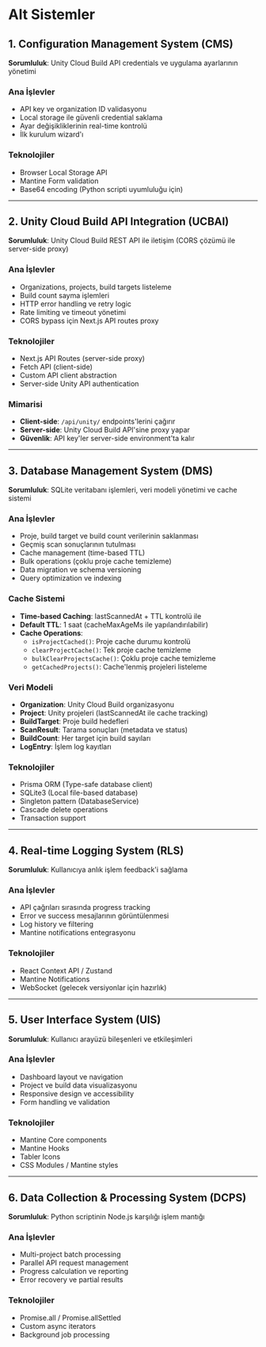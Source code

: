 # Alt Sistemler

## 1. Configuration Management System (CMS)
**Sorumluluk**: Unity Cloud Build API credentials ve uygulama ayarlarının yönetimi

### Ana İşlevler
- API key ve organization ID validasyonu
- Local storage ile güvenli credential saklama
- Ayar değişikliklerinin real-time kontrolü
- İlk kurulum wizard'ı

### Teknolojiler
- Browser Local Storage API
- Mantine Form validation
- Base64 encoding (Python scripti uyumluluğu için)

---

## 2. Unity Cloud Build API Integration (UCBAI)
**Sorumluluk**: Unity Cloud Build REST API ile iletişim (CORS çözümü ile server-side proxy)

### Ana İşlevler
- Organizations, projects, build targets listeleme
- Build count sayma işlemleri
- HTTP error handling ve retry logic
- Rate limiting ve timeout yönetimi
- CORS bypass için Next.js API routes proxy

### Teknolojiler
- Next.js API Routes (server-side proxy)
- Fetch API (client-side)
- Custom API client abstraction
- Server-side Unity API authentication

### Mimarisi
- **Client-side**: `/api/unity/` endpoints'lerini çağırır
- **Server-side**: Unity Cloud Build API'sine proxy yapar
- **Güvenlik**: API key'ler server-side environment'ta kalır

---

## 3. Database Management System (DMS) 
**Sorumluluk**: SQLite veritabanı işlemleri, veri modeli yönetimi ve cache sistemi

### Ana İşlevler
- Proje, build target ve build count verilerinin saklanması
- Geçmiş scan sonuçlarının tutulması
- Cache management (time-based TTL)
- Bulk operations (çoklu proje cache temizleme)
- Data migration ve schema versioning
- Query optimization ve indexing

### Cache Sistemi
- **Time-based Caching**: lastScannedAt + TTL kontrolü ile
- **Default TTL**: 1 saat (cacheMaxAgeMs ile yapılandırılabilir)
- **Cache Operations**:
  - `isProjectCached()`: Proje cache durumu kontrolü
  - `clearProjectCache()`: Tek proje cache temizleme
  - `bulkClearProjectsCache()`: Çoklu proje cache temizleme
  - `getCachedProjects()`: Cache'lenmiş projeleri listeleme

### Veri Modeli
- **Organization**: Unity Cloud Build organizasyonu
- **Project**: Unity projeleri (lastScannedAt ile cache tracking)
- **BuildTarget**: Proje build hedefleri
- **ScanResult**: Tarama sonuçları (metadata ve status)
- **BuildCount**: Her target için build sayıları
- **LogEntry**: İşlem log kayıtları

### Teknolojiler
- Prisma ORM (Type-safe database client)
- SQLite3 (Local file-based database)
- Singleton pattern (DatabaseService)
- Cascade delete operations
- Transaction support

---

## 4. Real-time Logging System (RLS)
**Sorumluluk**: Kullanıcıya anlık işlem feedback'i sağlama

### Ana İşlevler
- API çağrıları sırasında progress tracking
- Error ve success mesajlarının görüntülenmesi
- Log history ve filtering
- Mantine notifications entegrasyonu

### Teknolojiler
- React Context API / Zustand
- Mantine Notifications
- WebSocket (gelecek versiyonlar için hazırlık)

---

## 5. User Interface System (UIS)
**Sorumluluk**: Kullanıcı arayüzü bileşenleri ve etkileşimleri

### Ana İşlevler
- Dashboard layout ve navigation
- Project ve build data visualizasyonu
- Responsive design ve accessibility
- Form handling ve validation

### Teknolojiler
- Mantine Core components
- Mantine Hooks
- Tabler Icons
- CSS Modules / Mantine styles

---

## 6. Data Collection & Processing System (DCPS)
**Sorumluluk**: Python scriptinin Node.js karşılığı işlem mantığı

### Ana İşlevler
- Multi-project batch processing
- Parallel API request management
- Progress calculation ve reporting
- Error recovery ve partial results

### Teknolojiler
- Promise.all / Promise.allSettled
- Custom async iterators
- Background job processing

